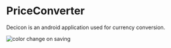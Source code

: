 # PriceConverter

Decicon is an android application used for currency conversion.


![color change on  saving](https://user-images.githubusercontent.com/100690010/193355903-dd0822bc-c9d4-4ef9-9ed9-95922395af74.png)
